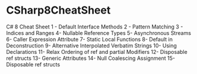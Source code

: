 # CSharp8CheatSheet
C# 8 Cheat Sheet
 1 - Default Interface Methods
 2 - Pattern Matching
 3 - Indices and Ranges
 4-  Nullable Reference Types
 5- Asynchronous Streams
 6- Caller Expression Attribute 
 7- Static Local Functions
 8- Default in Deconstruction
 9- Alternative Interpolated Verbatim Strings
 10- Using Declarations
 11- Relax Ordering of ref and partial Modifiers
 12- Disposable ref structs
 13- Generic Attributes
 14- Null Coalescing Assignment 
 15- Disposable ref structs

